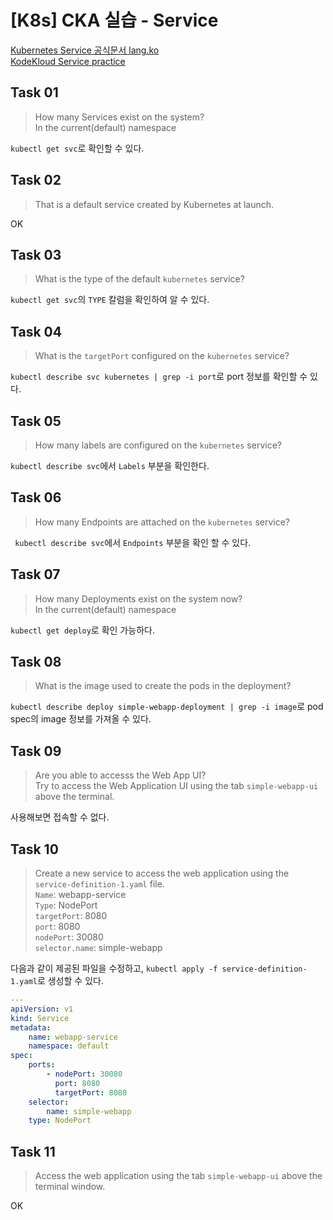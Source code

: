 # [K8s] CKA 실습 - Service

[Kubernetes Service 공식문서 lang.ko](https://kubernetes.io/ko/docs/concepts/services-networking/service/)  
[KodeKloud Service practice](https://kodekloud.com/topic/practice-test-services-2/)

## Task 01

> How many Services exist on the system?  
> In the current(default) namespace

`kubectl get svc`로 확인할 수 있다.

## Task 02

> That is a default service created by Kubernetes at launch.

OK

## Task 03

> What is the type of the default `kubernetes` service?

`kubectl get svc`의 `TYPE` 칼럼을 확인하여 알 수 있다.

## Task 04

> What is the `targetPort` configured on the `kubernetes` service?

`kubectl describe svc kubernetes | grep -i port`로 port 정보를 확인할 수 있다.

## Task 05

> How many labels are configured on the `kubernetes` service?

`kubectl describe svc`에서 `Labels` 부분을 확인한다.

## Task 06

> How many Endpoints are attached on the `kubernetes` service?

` kubectl describe svc`에서 `Endpoints` 부분을 확인 할 수 있다.

## Task 07

> How many Deployments exist on the system now?  
> In the current(default) namespace

`kubectl get deploy`로 확인 가능하다.

## Task 08

> What is the image used to create the pods in the deployment?

`kubectl describe deploy simple-webapp-deployment | grep -i image`로 pod spec의 image 정보를 가져올 수 있다.

## Task 09

> Are you able to accesss the Web App UI?  
> Try to access the Web Application UI using the tab `simple-webapp-ui` above the terminal.

사용해보면 접속할 수 없다.

## Task 10

> Create a new service to access the web application using the `service-definition-1.yaml` file.  
> `Name`: webapp-service  
> `Type`: NodePort  
> `targetPort`: 8080  
> `port`: 8080  
> `nodePort`: 30080  
> `selector.name`: simple-webapp

다음과 같이 제공된 파일을 수정하고, `kubectl apply -f service-definition-1.yaml`로 생성할 수 있다.

```yaml
---
apiVersion: v1
kind: Service
metadata:
    name: webapp-service
    namespace: default
spec:
    ports:
        - nodePort: 30080
          port: 8080
          targetPort: 8080
    selector:
        name: simple-webapp
    type: NodePort
```

## Task 11

> Access the web application using the tab `simple-webapp-ui` above the terminal window.

OK

